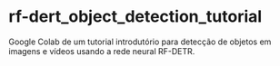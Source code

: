 # rf-dert_object_detection_tutorial
Google Colab de um tutorial introdutório para detecção de objetos em imagens e vídeos usando a rede neural RF-DETR.
